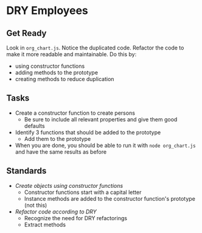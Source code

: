 # DRY Employees

## Get Ready

Look in `org_chart.js`.
Notice the duplicated code.
Refactor the code to make it more readable and maintainable.
Do this by:
- using constructor functions
- adding methods to the prototype
- creating methods to reduce duplication

## Tasks

- Create a constructor function to create persons
  - Be sure to include all relevant properties and give them good defaults
- Identify 3 functions that should be added to the prototype
  - Add them to the prototype
- When you are done, you should be able to run it with `node org_chart.js` and have the same results as before

## Standards

- *Create objects using constructor functions*
  - Constructor functions start with a capital letter
  - Instance methods are added to the constructor function's prototype (not this)
- *Refactor code according to DRY*
  - Recognize the need for DRY refactorings
  - Extract methods
